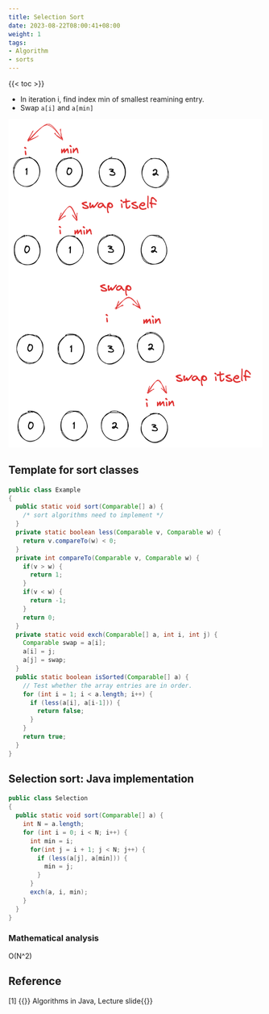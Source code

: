 ```yaml
---
title: Selection Sort
date: 2023-08-22T08:00:41+08:00
weight: 1
tags:
- Algorithm
- sorts
---
```


{{< toc >}}

- In iteration i, find index min of smallest reamining entry.
- Swap `a[i]` and `a[min]`


![quick-find-example](https://raw.githubusercontent.com/viccj/upic/master/uPic/selection-sort.png)


## Template for sort classes

```java
public class Example
{
  public static void sort(Comparable[] a) {
    /* sort algorithms need to implement */
  }
  private static boolean less(Comparable v, Comparable w) {
    return v.compareTo(w) < 0;
  }
  private int compareTo(Comparable v, Comparable w) {
    if(v > w) {
      return 1;
    }
    if(v < w) {
      return -1;
    }
    return 0;
  }
  private static void exch(Comparable[] a, int i, int j) {
    Comparable swap = a[i];
    a[i] = j;
    a[j] = swap;
  }
  public static boolean isSorted(Comparable[] a) {
    // Test whether the array entries are in order.
    for (int i = 1; i < a.length; i++) {
      if (less(a[i], a[i-1])) {
        return false;
      }
    }
    return true;
  }
}
```



## Selection sort: Java implementation



```Java
public class Selection
{
  public static void sort(Comparable[] a) {
    int N = a.length;
    for (int i = 0; i < N; i++) {
      int min = i;
      for(int j = i + 1; j < N; j++) {
        if (less(a[j], a[min])) {
          min = j;
        }
      }
      exch(a, i, min);
    }
  }
}
```



### Mathematical analysis

O(N^2)



## Reference

<div id="refer-anchor-1"></div>

[1] {{<ref-out href="https://algs4.cs.princeton.edu/lectures/keynote/21ElementarySorts.pdf">}} Algorithms in Java, Lecture slide{{</ref-out>}}

